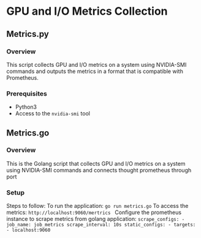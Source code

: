 # GPU and I/O Metrics Collection

## Metrics.py
### Overview
This script collects GPU and I/O metrics on a system using NVIDIA-SMI commands and outputs the metrics in a format that is compatible with Prometheus.

### Prerequisites 
- Python3
- Access to the `nvidia-smi` tool

## Metrics.go
### Overview
This is the Golang script that collects GPU and I/O metrics on a system using NVIDIA-SMI commands and connects thought prometheus through port 

### Setup 
Steps to follow: 
    To run the application: 
    ```
    go run metrics.go
    ```
    To access the metrics:
    ```http://localhost:9060/mertrics ```
    Configure the prometheus instance to scrape metrics from golang application:
    ```
        scrape_configs:
        - job_name: job_metrics
          scrape_interval: 10s
          static_configs:
          - targets:
            - localhost:9060
    ```